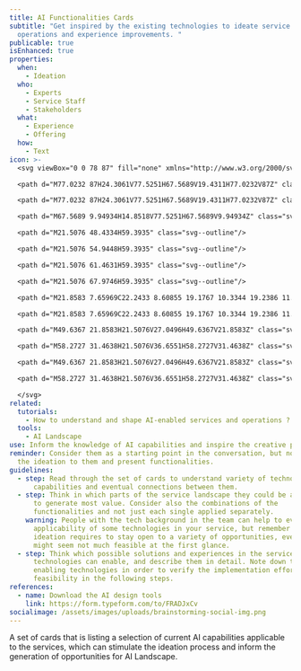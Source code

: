 ```yaml
---
title: AI Functionalities Cards
subtitle: "Get inspired by the existing technologies to ideate service
  operations and experience improvements. "
publicable: true
isEnhanced: true
properties:
  when:
    - Ideation
  who:
    - Experts
    - Service Staff
    - Stakeholders
  what:
    - Experience
    - Offering
  how:
    - Text
icon: >-
  <svg viewBox="0 0 78 87" fill="none" xmlns="http://www.w3.org/2000/svg">

  <path d="M77.0232 87H24.3061V77.5251H67.5689V19.4311H77.0232V87Z" class="svg--filled-support"/>

  <path d="M77.0232 87H24.3061V77.5251H67.5689V19.4311H77.0232V87Z" class="svg--outline svg--filled-light svg--bw"/>

  <path d="M67.5689 9.94934H14.8518V77.5251H67.5689V9.94934Z" class="svg--outline"/>

  <path d="M21.5076 48.4334H59.3935" class="svg--outline"/>

  <path d="M21.5076 54.9448H59.3935" class="svg--outline"/>

  <path d="M21.5076 61.4631H59.3935" class="svg--outline"/>

  <path d="M21.5076 67.9746H59.3935" class="svg--outline"/>

  <path d="M21.8583 7.65969C22.2433 8.60855 19.1767 10.3344 19.2386 11.3039C19.3005 12.2734 22.5734 13.621 22.3327 14.5768C22.0921 15.5325 18.5923 15.1268 18.0628 15.9519C17.5334 16.777 19.438 19.7749 18.6542 20.4212C17.8703 21.0676 15.3262 18.6542 14.3774 19.0461C13.4285 19.438 13.2085 22.9378 12.239 22.9997C11.2695 23.0616 10.5407 19.6099 9.62617 19.3692C8.71169 19.1286 6.38078 21.8308 5.53505 21.3151C4.68932 20.7994 6.18825 17.5746 5.50067 16.7977C4.81309 16.0207 1.47143 16.9214 1.08638 15.9657C0.701334 15.01 3.77483 13.291 3.70608 12.3215C3.63732 11.352 0.391921 10.0043 0.632576 9.0486C0.87323 8.09286 4.36616 8.49854 4.90247 7.67344C5.43879 6.84834 3.5273 3.85047 4.31115 3.20414C5.095 2.55781 7.63218 4.97123 8.58105 4.57931C9.52991 4.18739 9.74994 0.687584 10.7194 0.618826C11.6889 0.550067 12.4178 4.01549 13.3735 4.26302C14.3292 4.51055 16.5845 1.79459 17.4303 2.32403C18.276 2.85347 16.8046 6.05074 17.4303 6.82771C18.056 7.60468 21.4801 6.70394 21.8583 7.65969Z" class="svg--filled-support"/>

  <path d="M21.8583 7.65969C22.2433 8.60855 19.1767 10.3344 19.2386 11.3039C19.3005 12.2734 22.5734 13.621 22.3327 14.5768C22.0921 15.5325 18.5923 15.1268 18.0628 15.9519C17.5334 16.777 19.438 19.7749 18.6542 20.4212C17.8703 21.0676 15.3262 18.6542 14.3774 19.0461C13.4285 19.438 13.2085 22.9378 12.239 22.9997C11.2695 23.0616 10.5407 19.6099 9.62617 19.3692C8.71169 19.1286 6.38078 21.8308 5.53505 21.3151C4.68932 20.7994 6.18825 17.5746 5.50067 16.7977C4.81309 16.0207 1.47143 16.9214 1.08638 15.9657C0.701334 15.01 3.77483 13.291 3.70608 12.3215C3.63732 11.352 0.391921 10.0043 0.632576 9.0486C0.87323 8.09286 4.36616 8.49854 4.90247 7.67344C5.43879 6.84834 3.5273 3.85047 4.31115 3.20414C5.095 2.55781 7.63218 4.97123 8.58105 4.57931C9.52991 4.18739 9.74994 0.687584 10.7194 0.618826C11.6889 0.550067 12.4178 4.01549 13.3735 4.26302C14.3292 4.51055 16.5845 1.79459 17.4303 2.32403C18.276 2.85347 16.8046 6.05074 17.4303 6.82771C18.056 7.60468 21.4801 6.70394 21.8583 7.65969Z" class="svg--outline svg--filled-light svg--bw"/>

  <path d="M49.6367 21.8583H21.5076V27.0496H49.6367V21.8583Z" class="svg--filled-support"/>

  <path d="M58.2727 31.4638H21.5076V36.6551H58.2727V31.4638Z" class="svg--filled-support"/>

  <path d="M49.6367 21.8583H21.5076V27.0496H49.6367V21.8583Z" class="svg--outline svg--filled-light svg--bw"/>

  <path d="M58.2727 31.4638H21.5076V36.6551H58.2727V31.4638Z" class="svg--outline svg--filled-light svg--bw"/>

  </svg>
related:
  tutorials:
    - How to understand and shape AI-enabled services and operations ?
  tools:
    - AI Landscape
use: Inform the knowledge of AI capabilities and inspire the creative process.
reminder: Consider them as a starting point in the conversation, but not limit
  the ideation to them and present functionalities.
guidelines:
  - step: Read through the set of cards to understand variety of technological
      capabilities and eventual connections between them.
  - step: Think in which parts of the service landscape they could be applied better
      to generate most value. Consider also the combinations of the
      functionalities and not just each single applied separately.
    warning: People with the tech background in the team can help to evaluate the
      applicability of some technologies in your service, but remember that
      ideation requires to stay open to a variety of opportunities, even if they
      might seem not much feasible at the first glance.
  - step: Think which possible solutions and experiences in the service these
      technologies can enable, and describe them in detail. Note down the
      enabling technologies in order to verify the implementation efforts and
      feasibility in the following steps.
references:
  - name: Download the AI design tools
    link: https://form.typeform.com/to/FRADJxCv
socialimage: /assets/images/uploads/brainstorming-social-img.png
---
```

A set of cards that is listing a selection of current AI capabilities applicable to the services, which can stimulate the ideation process and inform the generation of opportunities for AI Landscape.